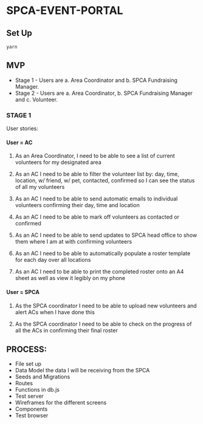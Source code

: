 # SPCA-EVENT-PORTAL

## Set Up
```
yarn
```

## MVP

* Stage 1 - Users are a. Area Coordinator and b. SPCA Fundraising Manager.
* Stage 2 - Users are a. Area Coordinator, b. SPCA Fundraising Manager and c. Volunteer.


### STAGE 1

User stories:

#### User = AC

1. As an Area Coordinator, I need to be able to see a list of current volunteers for my designated area

2. As an AC I need to be able to filter the volunteer list by: day, time, location, w/ friend, w/ pet, contacted, confirmed so I can see the status of all my volunteers

3. As an AC I need to be able to send automatic emails to individual volunteers confirming their day, time and location

4. As an AC I need to be able to mark off volunteers as contacted or confirmed

5. As an AC I need to be able to send updates to SPCA head office to show them where I am at with confirming volunteers 

6. As an AC I need to be able to automatically populate a roster template for each day over all locations

7. As an AC I need to be able to print the completed roster onto an A4 sheet as well as view it legibly on my phone

#### User = SPCA

1. As the SPCA coordinator I need to be able to upload new volunteers and alert ACs when I have done this

2. As the SPCA coordinator I need to be able to check on the progress of all the ACs in confirming their final roster


## PROCESS:

* File set up
* Data Model the data I will be receiving from the SPCA
* Seeds and Migrations
* Routes
* Functions in db.js
* Test server
* Wireframes for the different screens
* Components
* Test browser


